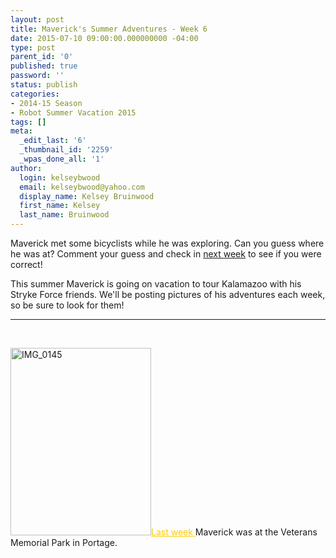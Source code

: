 ```yaml
---
layout: post
title: Maverick's Summer Adventures - Week 6
date: 2015-07-10 09:00:00.000000000 -04:00
type: post
parent_id: '0'
published: true
password: ''
status: publish
categories:
- 2014-15 Season
- Robot Summer Vacation 2015
tags: []
meta:
  _edit_last: '6'
  _thumbnail_id: '2259'
  _wpas_done_all: '1'
author:
  login: kelseybwood
  email: kelseybwood@yahoo.com
  display_name: Kelsey Bruinwood
  first_name: Kelsey
  last_name: Bruinwood
---
```

<p>Maverick met some bicyclists while he was exploring. Can you guess where he was at? Comment your guess and check in <span style="text-decoration: underline;"><span style="color: #ffcc00; text-decoration: underline;"><a href="http://strykeforce.org/2015/07/17/mavericks-summer-adventures-week-7/" target="_blank">next week</a></span></span> to see if you were correct!</p>
<p>This summer Maverick is going on vacation to tour Kalamazoo with his Stryke Force friends. We'll be posting pictures of his adventures each week, so be sure to look for them!</p>
<hr />
<p>&nbsp;</p>
<p><a href="http://strykeforce.org/wp-content/uploads/2015/06/IMG_0145.jpg"><img class=" size-medium wp-image-2255 alignleft" src="{{ site.baseurl }}/assets/images/IMG_0145-225x300.jpg" alt="IMG_0145" width="225" height="300" /></a><span style="text-decoration: underline; color: #ffcc00;"><a style="color: #ffcc00; text-decoration: underline;" href="http://strykeforce.org/2015/07/03/mavericks-summer-adventures-week-5/" target="_blank">Last week </a></span>Maverick was at the Veterans Memorial Park in Portage.</p>
<p>&nbsp;</p>
<p>&nbsp;</p>
<p>&nbsp;</p>
<p>&nbsp;</p>
<p>&nbsp;</p>
<p>&nbsp;</p>
<p>&nbsp;</p>
